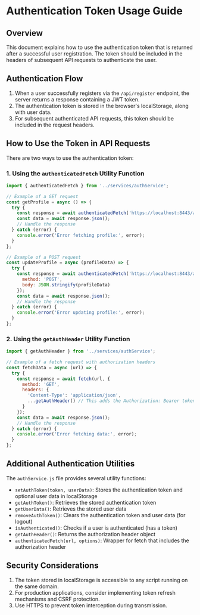 # Authentication Token Usage Guide

## Overview

This document explains how to use the authentication token that is returned after a successful user registration. The token should be included in the headers of subsequent API requests to authenticate the user.

## Authentication Flow

1. When a user successfully registers via the `/api/register` endpoint, the server returns a response containing a JWT token.
2. The authentication token is stored in the browser's localStorage, along with user data.
3. For subsequent authenticated API requests, this token should be included in the request headers.

## How to Use the Token in API Requests

There are two ways to use the authentication token:

### 1. Using the `authenticatedFetch` Utility Function

```javascript
import { authenticatedFetch } from '../services/authService';

// Example of a GET request
const getProfile = async () => {
  try {
    const response = await authenticatedFetch('https://localhost:8443/api/profile');
    const data = await response.json();
    // Handle the response
  } catch (error) {
    console.error('Error fetching profile:', error);
  }
};

// Example of a POST request
const updateProfile = async (profileData) => {
  try {
    const response = await authenticatedFetch('https://localhost:8443/api/profile', {
      method: 'POST',
      body: JSON.stringify(profileData)
    });
    const data = await response.json();
    // Handle the response
  } catch (error) {
    console.error('Error updating profile:', error);
  }
};
```

### 2. Using the `getAuthHeader` Utility Function

```javascript
import { getAuthHeader } from '../services/authService';

// Example of a fetch request with authorization headers
const fetchData = async (url) => {
  try {
    const response = await fetch(url, {
      method: 'GET',
      headers: {
        'Content-Type': 'application/json',
        ...getAuthHeader() // This adds the Authorization: Bearer token header
      }
    });
    const data = await response.json();
    // Handle the response
  } catch (error) {
    console.error('Error fetching data:', error);
  }
};
```

## Additional Authentication Utilities

The `authService.js` file provides several utility functions:

- `setAuthToken(token, userData)`: Stores the authentication token and optional user data in localStorage
- `getAuthToken()`: Retrieves the stored authentication token
- `getUserData()`: Retrieves the stored user data
- `removeAuthToken()`: Clears the authentication token and user data (for logout)
- `isAuthenticated()`: Checks if a user is authenticated (has a token)
- `getAuthHeader()`: Returns the authorization header object
- `authenticatedFetch(url, options)`: Wrapper for fetch that includes the authorization header

## Security Considerations

1. The token stored in localStorage is accessible to any script running on the same domain.
2. For production applications, consider implementing token refresh mechanisms and CSRF protection.
3. Use HTTPS to prevent token interception during transmission.

